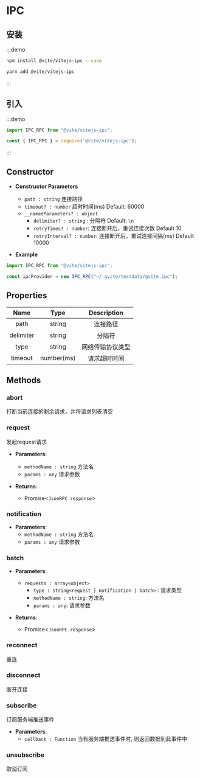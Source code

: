 # IPC 

## 安装

:::demo
```bash tab:npm
npm install @vite/vitejs-ipc --save
```

```bash tab:yarn
yarn add @vite/vitejs-ipc
```
:::

## 引入

:::demo
```javascript tab:ES6
import IPC_RPC from "@vite/vitejs-ipc";
```

```javascript tab:require
const { IPC_RPC } = require('@vite/vitejs-ipc');
```
:::

## Constructor

- **Constructor Parameters**
    * `path : string` 连接路径
    * `timeout? : number` 超时时间(ms) Default: 60000
    * `__namedParameters? : object` 
        - `delimiter? : string` : 分隔符 Default: `\n`
        - `retryTimes? : number`: 连接断开后，重试连接次数 Default 10
        - `retryInterval? : number`: 连接断开后，重试连接间隔(ms) Default 10000

- **Example**
```javascript
import IPC_RPC from "@vite/vitejs-ipc";

const ipcProvider = new IPC_RPC("~/.gvite/testdata/gvite.ipc");
```

## Properties

|  Name  | Type | Description |
|:------------:|:-----:|:-----:|
| path | string | 连接路径 |
| delimiter | string | 分隔符 |
| type |  string | 网络传输协议类型 |
| timeout | number(ms) | 请求超时时间 |

## Methods

### abort
打断当前连接的剩余请求，并将请求列表清空

### request
发起request请求

- **Parameters**: 
  * `methodName : string` 方法名
  * `params : any` 请求参数

- **Returns**:
    - Promise<`JsonRPC response`>

### notification

- **Parameters**: 
  * `methodName : string` 方法名
  * `params : any` 请求参数

### batch

- **Parameters**: 
  * `requests : array<object>` 
	- `type : string<request | notification | batch>` : 请求类型
    - `methodName : string`: 方法名
    - `params : any`: 请求参数

- **Returns**:
    - Promise<`JsonRPC response`>

### reconnect
重连

### disconnect
断开连接

### subscribe
订阅服务端推送事件

- **Parameters**: 
  * `callback : Function` 当有服务端推送事件时, 则返回数据到此事件中

### unsubscribe
取消订阅
